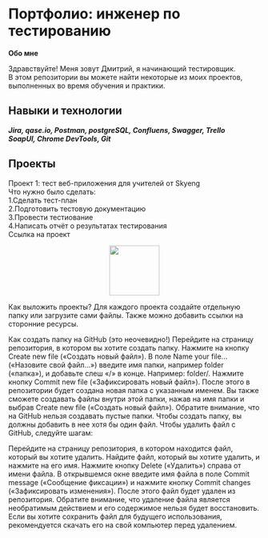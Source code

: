 
# **Портфолио: инженер по тестированию**

**Обо мне**

Здравствуйте! Меня зовут Дмитрий, я начинающий тестировщик.   
В этом репозитории вы можете найти некоторые из моих проектов, выполненных во время обучения и практики.

## **Навыки и технологии**
***Jira, qase.io, Postman, postgreSQL, Confluens, Swagger, Trello  
SoapUI, Chrome DevTools, Git***

## **Проекты**
Проект 1: тест веб-приложения для учителей от Skyeng  
Что нужно было сделать:  
1.Сделать тест-план  
2.Подготовить тестовую документацию  
3.Провести тестиование  
4.Написать отчёт о результатах тестирования  
Ссылка на проект  

<div id="header" align="center">
  <img src="https://media.giphy.com/media/M9gbBd9nbDrOTu1Mqx/giphy.gif" width="100"/>
</div>



Как выложить проекты?
Для каждого проекта создайте отдельную папку или загрузите сами файлы. Также можно добавить ссылки на сторонние ресурсы.

Как создать папку на GitHub (это неочевидно!)
Перейдите на страницу репозитория, в котором вы хотите создать папку.
Нажмите на кнопку Create new file («Создать новый файл»).
В поле Name your file... («Назовите свой файл...») введите имя папки, например folder («папка»), и добавьте слеш «/» в конце. Например: folder/.
Нажмите кнопку Commit new file («Зафиксировать новый файл»).
После этого в репозитории будет создана новая папка с указанным именем. Вы также сможете создавать файлы внутри этой папки, нажав на имя папки и выбрав Create new file («Создать новый файл»).
Обратите внимание, что на GitHub нельзя создавать пустые папки. Чтобы создать папку, вы должны добавить в нее хотя бы один файл.
Чтобы удалить файл с GitHub, следуйте шагам:

Перейдите на страницу репозитория, в котором находится файл, который вы хотите удалить.
Найдите файл, который вы хотите удалить, и нажмите на его имя.
Нажмите кнопку Delete («Удалить») справа от имени файла.
В открывшемся окне введите имя файла в поле Commit message («Сообщение фиксации») и нажмите кнопку Commit changes («Зафиксировать изменения»).
После этого файл будет удален из репозитория. Обратите внимание, что удаление файла является необратимым действием и его содержимое нельзя будет восстановить. Если вы хотите сохранить файл для будущего использования, рекомендуется скачать его на свой компьютер перед удалением.
